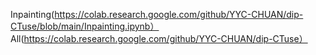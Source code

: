 Inpainting(https://colab.research.google.com/github/YYC-CHUAN/dip-CTuse/blob/main/Inpainting.ipynb）
All(https://colab.research.google.com/github/YYC-CHUAN/dip-CTuse）
